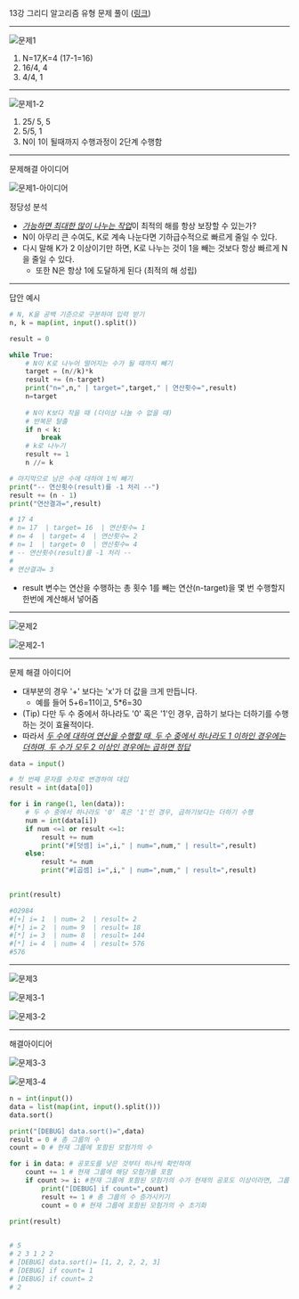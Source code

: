  13강 그리디 알고리즘 유형 문제 풀이 ([링크](https://youtu.be/_TG0hVYJ6D8))

---

![문제1](./img/lec12-01.png)

1. N=17,K=4 (17-1=16)
2. 16/4, 4
3. 4/4, 1

---



![문제1-2](./img/lec12-02.png)

1. 25/ 5, 5
2. 5/5, 1
3. N이 1이 될때까지 수행과정이 2단계 수행함

---



문제해결 아이디어

![문제1-아이디어](./img/lec12-03.png)

정당성 분석

- <u>*가능하면 최대한 많이 나누는 작업*</u>이 최적의 해를 항상 보장할 수 있는가?
- N이 아무리 큰 수여도, K로 계속 나눈다면 기하급수적으로 빠르게 줄일 수 있다.
- 다시 말해 K가 2 이상이기만 하면, K로 나누는 것이 1을 빼는 것보다 항상 빠르게 N을 줄일 수 있다.
  - 또한 N은 항상 1에 도달하게 된다 (최적의 해 성립)

---



답안 예시

```python
# N, K을 공백 기준으로 구분하여 입력 받기
n, k = map(int, input().split())

result = 0

while True:
    # N이 K로 나누어 떨어지는 수가 될 때까지 빼기
    target = (n//k)*k
    result += (n-target)
    print("n=",n," | target=",target," | 연산횟수=",result)
    n=target
    
    # N이 K보다 작을 때 (더이상 나눌 수 없을 때)
    # 반복문 탈출
    if n < k:
        break
    # k로 나누기
    result += 1
    n //= k

# 마지막으로 남은 수에 대하여 1씩 빼기
print("-- 연산횟수(result)를 -1 처리 --")
result += (n - 1)
print("연산결과=",result)

# 17 4
# n= 17  | target= 16  | 연산횟수= 1
# n= 4  | target= 4  | 연산횟수= 2
# n= 1  | target= 0  | 연산횟수= 4
# -- 연산횟수(result)를 -1 처리 --
# 
# 연산결과= 3
```

- result 변수는 연산을 수행하는 총 횟수 1를 빼는 연산(n-target)을 몇 번 수행할지 한번에 계산해서 넣어줌

---

![문제2](./img/lec12-04.png)

![문제2-1](./img/lec12-05.png)

---

문제 해결 아이디어

- 대부분의 경우 '+' 보다는 'x'가 더 값을 크게 만듭니다.
  - 예를 들어 5+6=11이고, 5*6=30
- (Tip) 다만 두 수 중에서 하나라도 '0' 혹은 '1'인 경우, 곱하기 보다는 더하기를 수행하는 것이 효율적이다.
- 따라서 <u>*두 수에 대하여 연산을 수행할 때, 두 수 중에서 하나라도 1 이하인 경우에는 더하며, 두 수가 모두 2 이상인 경우에는 곱하면 정답*</u>

```python
data = input()

# 첫 번째 문자를 숫자로 변경하여 대입
result = int(data[0])

for i in range(1, len(data)):
    # 두 수 중에서 하나라도 '0' 혹은 '1'인 경우, 곱하기보다는 더하기 수행
    num = int(data[i])
    if num <=1 or result <=1:
        result += num
        print("#[덧셈] i=",i," | num=",num," | result=",result)
    else:
        result *= num
        print("#[곱셈] i=",i," | num=",num," | result=",result)
   

print(result)

#02984
#[+] i= 1  | num= 2  | result= 2
#[*] i= 2  | num= 9  | result= 18
#[*] i= 3  | num= 8  | result= 144
#[*] i= 4  | num= 4  | result= 576
#576
```

---

![문제3](./img/lec12-06.png)

![문제3-1](./img/lec12-07.png)

![문제3-2](./img/lec12-08.png)

---

해결아이디어

![문제3-3](./img/lec12-09.png)

![문제3-4](./img/lec12-10.png)

```python
n = int(input())
data = list(map(int, input().split()))
data.sort()

print("[DEBUG] data.sort()=",data)
result = 0 # 총 그룹의 수
count = 0 # 현재 그룹에 포함된 모험가의 수

for i in data: # 공포도를 낮은 것부터 하나씩 확인하며
    count += 1 # 현재 그룹에 해당 모험가를 포함
    if count >= i: #현재 그룹에 포함된 모험가의 수가 현재의 공포도 이상이라면, 그룹 결성
        print("[DEBUG] if count=",count)
        result += 1 # 총 그룹의 수 증가시키기
        count = 0 # 현재 그룹에 포함된 모험가의 수 초기화
    
print(result)


# 5
# 2 3 1 2 2
# [DEBUG] data.sort()= [1, 2, 2, 2, 3]
# [DEBUG] if count= 1
# [DEBUG] if count= 2
# 2
```

